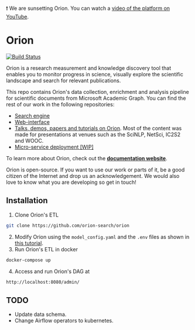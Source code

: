 :exclamation: We are sunsetting Orion. You can watch a [video of the platform on YouTube](https://youtu.be/OkfkdaVINSI).

# Orion

[![Build Status](https://travis-ci.org/orion-search/orion.svg?branch=dev)](https://travis-ci.org/kstathou/orion)

Orion is a research measurement and knowledge discovery tool that enables you to monitor progress in science, visually explore the scientific landscape and search for relevant publications.

This repo contains Orion's data collection, enrichment and analysis pipeline for scientific documents from Microsoft Academic Graph. You can find the rest of our work in the following repositories:

- [Search engine](https://github.com/orion-search/search-engine)
- [Web-interface](https://github.com/orion-search/orion-search.org)
- [Talks, demos, papers and tutorials on Orion](https://github.com/orion-search/tutorials). Most of the content was made for presentations at venues such as the SciNLP, NetSci, IC2S2 and WOOC.
- [Micro-service deployment [WIP]](https://github.com/orion-search/universe)

To learn more about Orion, check out the **[documentation website](https://docs.orion-search.org/)**.  

Orion is open-source. If you want to use our work or parts of it, be a good citizen of the Internet and drop us an acknowledgement. We would also love to know what you are developing so get in touch!

## Installation ##

1. Clone Orion's ETL

``` bash
git clone https://github.com/orion-search/orion
```

2. Modify Orion using the `model_config.yaml` and the `.env` files as shown in [this tutorial](https://docs.orion-search.org/docs/running_etl).
3. Run Orion's ETL in docker

``` bash
docker-compose up
```

4. Access and run Orion's DAG at

``` bash
http://localhost:8080/admin/
```

## TODO ##

- Update data schema.
- Change Airflow operators to kubernetes.
